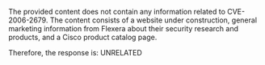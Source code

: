 The provided content does not contain any information related to CVE-2006-2679. The content consists of a website under construction, general marketing information from Flexera about their security research and products, and a Cisco product catalog page.

Therefore, the response is: UNRELATED